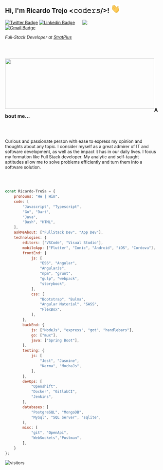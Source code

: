 <h2>Hi, I'm Ricardo Trejo <𝚌𝚘𝚍𝚎𝚛𝚜/>! <img src="https://raw.githubusercontent.com/ABSphreak/ABSphreak/master/gifs/Hi.gif" width="30px"></h2>
<img align='right' src="https://sait.kg/wp-content/uploads/2019/08/developer-site-bishkek.png" width="250">


[![Twitter Badge](https://img.shields.io/badge/-@Ricardo95778761-1ca0f1?style=flat-square&labelColor=1ca0f1&logo=twitter&logoColor=white&link=https://twitter.com/Ricardo95778761)](https://twitter.com/Ricardo95778761) [![Linkedin Badge](https://img.shields.io/badge/-Ricardo-blue?style=flat-square&logo=Linkedin&logoColor=white&link=http://www.linkedin.com/in/ricardo-trejo-sanjuan-96616b153/)](http://www.linkedin.com/in/ricardo-trejo-sanjuan-96616b153/) [![Gmail Badge](https://img.shields.io/badge/-trejosanjuanricardo@gmail.com-c14438?style=flat-square&logo=Gmail&logoColor=white&link=mailto:trejosanjuanricardo@gmail.com)](mailto:trejosanjuanricardo@gmail.com)

<p>
    <em>Full-Stack Developer at <a href="https://www.stratplus.net">StratPlus</a></em>
</p>
<br>
<br>
<p>
<img align="left" width="490" height="165" src="https://github-readme-stats.vercel.app/api?username=RicardoTrejoSanjuan&show_icons=true&hide_border=false&line_height=20&title_color=#1f98ff&icon_color=1b93c9&show_owner=true"/>
</p>
<br>
<br>
<br>
<br>
<br>
<br>
<br>
<br>



### About me...  
<br>
<br>
<p>
    Curious and passionate person with ease to express my opinion and thoughts about any topic. I consider myself as a great admirer of IT and software development, as well as the impact it has in our daily lives. I focus my formation like Full Stack developer. My analytic and self-taught aptitudes allow me to solve problems efficiently and turn them into a software solution. 
</p>
<br>
<br>

```javascript
const Ricardo-TreSa = {
    pronouns: "He | Him",
    code: [
        "Javascript", "Typescript",
        "Go", "Dart",
        "Java",
        "Bash", "HTML",
    ],
    askMeAbout: ["FullStack Dev", "App Dev"],
    technologies: {
        editors: ["VSCode", "Visual Studio"],
        mobileApp: ["Flutter", "Ionic", "Android", "iOS", "Cordova"],
        frontEnd: {
            js: [
                "ES6", "Angular",
                "AngularJs",
                "npm", "grunt",
                "gulp", "webpack",
                "storybook",
            ],
            css: [
                "Bootstrap", "Bulma",
                "Angular Material", "SASS",
                "FlexBox",
            ],
        },
        backEnd: {
            js: ["NodeJs", "express", "got", "handlebars"],
            go: ["mux"],
            java: ["Spring Boot"],
        },
        testing: {
            js: [
                "Jest", "Jasmine",
                "Karma", "MochaJs",
            ],
        },
        devOps: [
            "Openshift",
            "Docker", "GitlabCI",
            "Jenkins",
        ],
        databases: [
            "PostgreSQL", "MongoDB",
            "MySql", "SQL Server", "sqlite",
        ],
        misc: [
            "git", "OpenApi",
            "WebSockets","Postman",
        ],
    }
};
```

![visitors](https://visitor-badge.glitch.me/badge?page_id=RicardoTrejoSanjuan.RicardoTrejoSanjuan)
